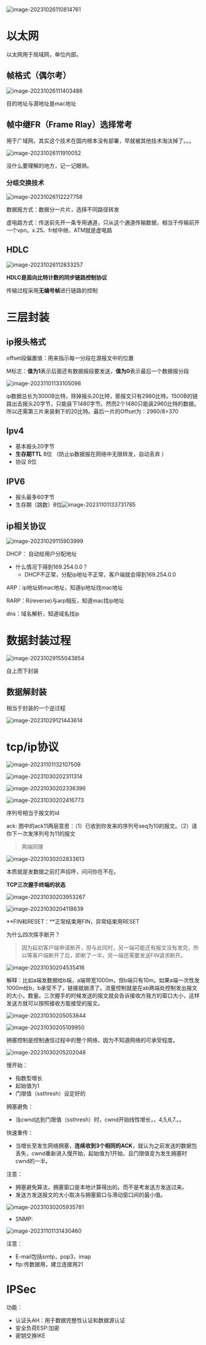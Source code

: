 ![image-20231026110814761](https://raw.githubusercontent.com/geeks7i/img/main/img/Typora-imgimage-20231026110814761.png)



# 以太网

以太网用于局域网，单位内部。

## 帧格式（偶尔考）

![image-20231026111403488](https://raw.githubusercontent.com/geeks7i/img/main/img/Typora-imgimage-20231026111403488.png)

目的地址与源地址是mac地址

## 帧中继FR（Frame Rlay）选择常考

用于广域网，其实这个技术在国内根本没有部署，早就被其他技术淘汰掉了。。。

![image-20231026111910052](https://raw.githubusercontent.com/geeks7i/img/main/img/Typora-imgimage-20231026111910052.png)

没什么要理解的地方，记一记眼熟。

### 分组交换技术

![image-20231026112227758](https://raw.githubusercontent.com/geeks7i/img/main/img/Typora-imgimage-20231026112227758.png)

数据报方式：数据分一片片，选择不同路径转发

虚电路方式：传送前先开一条专用通道，只从这个通道传输数据，相当于传输前开一个vpn。x.25、fr帧中继、ATM就是虚电路

## HDLC

![image-20231026112833257](https://raw.githubusercontent.com/geeks7i/img/main/img/Typora-imgimage-20231026112833257.png)

**HDLC是面向比特计数的同步链路控制协议**

传输过程采用**无编号帧**进行链路的控制

# 三层封装

## ip报头格式

offset段偏置值：用来指示每一分段在源报文中的位置

M标志：**值为1**表示后面还有数据报段要发送，**值为0**表示最后一个数据报分段

![image-20231101133105096](https://raw.githubusercontent.com/geeks7i/img/main/img/Typora-imgimage-20231101133105096.png)

ip数据总长为3000B比特，除掉报头20比特，那报文只有2980比特。1500B的链路出去报头20字节，只能装下1480字节。然而2个1480只能装2960比特的数据。所以还需第三片来装剩下的20比特。最后一片的Offset为：2960/8=370

## Ipv4

* 基本报头20字节
* **生存期TTL** 8位 （防止ip数据报在网络中无限转发，自动丢弃 ）
* 协议 8位



## IPV6

* 报头最多60字节
* 生存期（跳数）8位![image-20231101133731785](https://raw.githubusercontent.com/geeks7i/img/main/img/Typora-imgimage-20231101133731785.png)



## ip相关协议

![image-20231029115903999](https://raw.githubusercontent.com/geeks7i/img/main/img/Typora-imgimage-20231029115903999.png)

DHCP： 自动给用户分配地址

* 什么情况下得到169.254.0.0？
  * DHCP不正常，分配ip地址不正常，客户端就会得到169.254.0.0

ARP：ip地址转mac地址，知道ip地址找mac地址

RARP：R(reverse)与arp相反，知道mac找ip地址

dns：域名解析，知道域名找ip



# 数据封装过程

![image-20231029155043854](https://raw.githubusercontent.com/geeks7i/img/main/img/Typora-imgimage-20231029155043854.png)

自上而下封装

## 数据解封装

相当于封装的一个逆过程

![image-20231029121443614](https://raw.githubusercontent.com/geeks7i/img/main/img/Typora-imgimage-20231029121443614.png)



# tcp/ip协议

![image-20231101132107509](https://raw.githubusercontent.com/geeks7i/img/main/img/Typora-imgimage-20231101132107509.png)

![image-20231030202311314](https://raw.githubusercontent.com/geeks7i/img/main/img/Typora-imgimage-20231030202311314.png)

![image-20231030202336396](https://raw.githubusercontent.com/geeks7i/img/main/img/Typora-imgimage-20231030202336396.png)

![image-20231030202416773](https://raw.githubusercontent.com/geeks7i/img/main/img/Typora-imgimage-20231030202416773.png)

序列号相当于报文的id

ack: 图中的ack11两层意思：（1）已收到你发来的序列号seq为10的报文。（2）请你下一次发序列号为11的报文

> 两端同理

![image-20231030202833613](https://raw.githubusercontent.com/geeks7i/img/main/img/Typora-imgimage-20231030202833613.png)

本质就是发数据之前打声招呼，问问你在不在。

**TCP三次握手终端的状态**

![image-20231030203953267](https://raw.githubusercontent.com/geeks7i/img/main/img/Typora-imgimage-20231030203953267.png)

![image-20231030204118639](https://raw.githubusercontent.com/geeks7i/img/main/img/Typora-imgimage-20231030204118639.png)

**FIN和RESET：**正常结束用FIN，异常结束用RESET

为什么四次挥手断开？

> 因为起初客户端申请断开，但与此同时，另一端可能还有报文没有发完，所以等客户端断开了后，即断了一半。另一端还需要发送FIN请求断开。

![image-20231030204535416](https://raw.githubusercontent.com/geeks7i/img/main/img/Typora-imgimage-20231030204535416.png)

解释：比如a端发数据给b端，a端带宽1000m，但b端只有10m。如果a端一次性发1000m给b，b承受不了，链接就崩溃了。流量控制就是在ab两端处控制发出报文的大小，数量。三次握手的时候发送的报文就会告诉接收方我方的窗口大小，这样发送方就可以按照接收方能接受的报文。

![image-20231030205053844](https://raw.githubusercontent.com/geeks7i/img/main/img/Typora-imgimage-20231030205053844.png)

![image-20231030205109950](https://raw.githubusercontent.com/geeks7i/img/main/img/Typora-imgimage-20231030205109950.png)

拥塞控制是控制通信过程中的整个网络，因为不知道网络的可承受程度。

![image-20231030205202048](https://raw.githubusercontent.com/geeks7i/img/main/img/Typora-imgimage-20231030205202048.png)

慢开始：

* 指数型增长
* 起始值为1
* 门限值（ssthresh）设定好的

拥塞避免：

* 当cwnd达到门限值（ssthresh）时，cwnd开始线性增长，，4,5,6,7.。。

快速重传：

* 当增长至发生网络拥塞，**连续收到3个相同的ACK**，就认为之前发送的数据包丢失，cwnd重新进入慢开始，起始值为1开始，且门限值变为发生拥塞时cwnd的一半。

注意：

* 拥塞避免算法，拥塞窗口是本地计算得出的。而不是考发送方发送过来。
* 发送方发送报文的大小取决与拥塞窗口与滑动窗口间的最小值。

![image-20231030205935781](https://raw.githubusercontent.com/geeks7i/img/main/img/Typora-imgimage-20231030205935781.png)

* SNMP: 

![image-20231101131430460](https://raw.githubusercontent.com/geeks7i/img/main/img/Typora-imgimage-20231101131430460.png)

注意：

* E-mail包括smtp，pop3，imap
* ftp:传数据用，建立连接用21

# IPSec

功能：

* 认证头AH：用于数据完整性认证和数据源认证
* 安全负荷ESP:加密
* 密钥交换IKE
